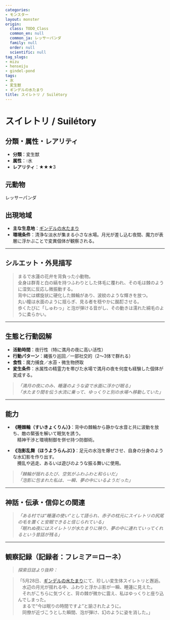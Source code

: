```yaml
---
categories:
- モンスター
layout: monster
origin:
  class: TODO_Class
  common_en: null
  common_ja: レッサーパンダ
  family: null
  order: null
  scientific: null
tag_slugs:
- mizu
- henseiju
- gindel-pond
tags:
- 水
- 変生獣
- ギンデルの水たまり
title: スイレトリ / Suilétory
---
```


# スイレトリ / Suilétory

## 分類・属性・レアリティ

* **分類**：変生獣  
* **属性**：💧水  
* **レアリティ**：★★★3

## 元動物

レッサーパンダ

## 出現地域

* **主な生息地**：[ギンデルの水たまり](../place/gindel_pond.md)
* **環境条件**：清浄な淡水が集まる小さな水場。月光が差し込む夜間、魔力が表層に浮かぶことで変異個体が観察される。

---

## シルエット・外見描写

> まるで水蓮の花弁を背負った小動物。  
> 全身は群青と白の縞を持つふわりとした体毛に覆われ、その毛は棘のように湿気に反応し微振動する。  
> 背中には螺旋状に硬化した棘輪があり、波紋のような輝きを放つ。  
> 丸い瞳は水面のように揺らぎ、見る者を穏やかに酩酊させる。  
> 歩くたびに「しゅわっ」と泡が弾ける音がし、その動きは濡れた綿毛のように柔らかい。

---

## 生態と行動図解

* **活動時間**：夜行性（特に満月の夜に高い活性）
* **行動パターン**：縄張り巡回／一部社交的（2〜3体で群れる）
* **食性**：魔力捕食／水苔・微生物摂取
* **変生条件**：水属性の精霊力を帯びた水場で満月の夜を何度も経験した個体が変成する。

> *「満月の夜にのみ、睡蓮のような姿で水面に浮かび眠る」*  
> *「水たまり間を伝う水流に乗って、ゆっくりと別の水場へ移動していた」*

---

## 能力

* **《睡棘輪（すいきょくりん）》**：背中の棘輪から静かな水音と共に波動を放ち、敵の緊張を解いて眠気を誘う。  
　精神干渉と環境制御を併せ持つ防御術。

* **《泡影乱舞（ほうようらんぶ）》**：足元の水泡を爆ぜさせ、自身の分身のような水幻影を作り出す。  
　攪乱や逃走、あるいは遊びのような振る舞いに使用。

> *「棘輪が揺れるたび、空気がふわふわと和らいだ」*  
> *「泡影に包まれた私は、一瞬、夢の中にいるようだった」*

---

## 神話・伝承・信仰との関連

> *「ある村では“睡蓮の使い”として語られ、赤子の枕元にスイレトリの尻尾の毛を置くと安眠できると信じられている」*  
> *「眠れぬ夜にはスイレトリが水たまりに映り、夢の中に連れていってくれるという昔話が残る」*

---

## 観察記録（記録者：フレミア＝ローネ）

> *探索日誌より抜粋：*

> 「5月28日、[ギンデルの水たまり](../place/gindel_pond.md)にて、珍しい変生体スイレトリと邂逅。  
　水辺の月光が揺れる中、ふわりと浮かぶ影が一瞬、睡蓮に見えた。  
　それがこちらに気づくと、背の棘が微かに震え、私はゆっくりと座り込んでしまった。  
　まるで“今は眠りの時間ですよ”と諭されたように。  
　同僚が近づこうとした瞬間、泡が弾け、幻のように姿を消した。」